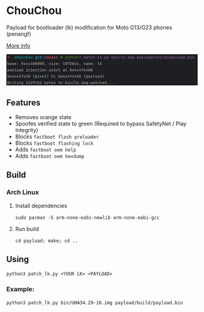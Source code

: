 # ChouChou
Payload for bootloader (lk) modification for Moto G13/G23 phones (penangf)

[More info](https://penangf.fuckyoumoto.xyz/docs/modding/custom-bootloader)

![screenshot.png](screenshot.png)

## Features
- Removes orange state 
- Spoofes verified state to green (Required to bypass SafetyNet / Play Integrity)
- Blocks ```fastboot flash preloader```
- Blocks ```fastboot flashing lock``` 
- Adds ```fastboot oem help``` 
- Adds ```fastboot oem hexdump```

## Build
### Arch Linux
1. Install dependencies
    ```shell
    sudo pacman -S arm-none-eabi-newlib arm-none-eabi-gcc
    ```
2. Run build
    ```shell
   cd payload; make; cd ..
    ```

## Using
```shell
python3 patch_lk.py <YOUR LK> <PAYLOAD>
```
### Example:
```shell
python3 patch_lk.py bin/UHA34.29-10.img payload/build/payload.bin
```